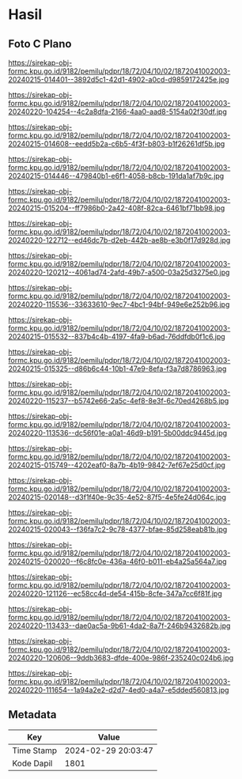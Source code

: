 # Hasil

## Foto C Plano

https://sirekap-obj-formc.kpu.go.id/9182/pemilu/pdpr/18/72/04/10/02/1872041002003-20240215-014401--3892d5c1-42d1-4902-a0cd-d9859172425e.jpg

https://sirekap-obj-formc.kpu.go.id/9182/pemilu/pdpr/18/72/04/10/02/1872041002003-20240220-104254--4c2a8dfa-2166-4aa0-aad8-5154a02f30df.jpg

https://sirekap-obj-formc.kpu.go.id/9182/pemilu/pdpr/18/72/04/10/02/1872041002003-20240215-014608--eedd5b2a-c6b5-4f3f-b803-b1f26261df5b.jpg

https://sirekap-obj-formc.kpu.go.id/9182/pemilu/pdpr/18/72/04/10/02/1872041002003-20240215-014446--479840b1-e6f1-4058-b8cb-191da1af7b9c.jpg

https://sirekap-obj-formc.kpu.go.id/9182/pemilu/pdpr/18/72/04/10/02/1872041002003-20240215-015204--ff7986b0-2a42-408f-82ca-6461bf71bb98.jpg

https://sirekap-obj-formc.kpu.go.id/9182/pemilu/pdpr/18/72/04/10/02/1872041002003-20240220-122712--ed46dc7b-d2eb-442b-ae8b-e3b0f17d928d.jpg

https://sirekap-obj-formc.kpu.go.id/9182/pemilu/pdpr/18/72/04/10/02/1872041002003-20240220-120212--4061ad74-2afd-49b7-a500-03a25d3275e0.jpg

https://sirekap-obj-formc.kpu.go.id/9182/pemilu/pdpr/18/72/04/10/02/1872041002003-20240220-115536--33633610-9ec7-4bc1-94bf-949e6e252b96.jpg

https://sirekap-obj-formc.kpu.go.id/9182/pemilu/pdpr/18/72/04/10/02/1872041002003-20240215-015532--837b4c4b-4197-4fa9-b6ad-76ddfdb0f1c6.jpg

https://sirekap-obj-formc.kpu.go.id/9182/pemilu/pdpr/18/72/04/10/02/1872041002003-20240215-015325--d86b6c44-10b1-47e9-8efa-f3a7d8786963.jpg

https://sirekap-obj-formc.kpu.go.id/9182/pemilu/pdpr/18/72/04/10/02/1872041002003-20240220-115237--b5742e66-2a5c-4ef8-8e3f-6c70ed4268b5.jpg

https://sirekap-obj-formc.kpu.go.id/9182/pemilu/pdpr/18/72/04/10/02/1872041002003-20240220-113536--dc56f01e-a0a1-46d9-b191-5b00ddc9445d.jpg

https://sirekap-obj-formc.kpu.go.id/9182/pemilu/pdpr/18/72/04/10/02/1872041002003-20240215-015749--4202eaf0-8a7b-4b19-9842-7ef67e25d0cf.jpg

https://sirekap-obj-formc.kpu.go.id/9182/pemilu/pdpr/18/72/04/10/02/1872041002003-20240215-020148--d3f1f40e-9c35-4e52-87f5-4e5fe24d064c.jpg

https://sirekap-obj-formc.kpu.go.id/9182/pemilu/pdpr/18/72/04/10/02/1872041002003-20240215-020043--f36fa7c2-9c78-4377-bfae-85d258eab81b.jpg

https://sirekap-obj-formc.kpu.go.id/9182/pemilu/pdpr/18/72/04/10/02/1872041002003-20240215-020020--f6c8fc0e-436a-46f0-b011-eb4a25a564a7.jpg

https://sirekap-obj-formc.kpu.go.id/9182/pemilu/pdpr/18/72/04/10/02/1872041002003-20240220-121126--ec58cc4d-de54-415b-8cfe-347a7cc6f81f.jpg

https://sirekap-obj-formc.kpu.go.id/9182/pemilu/pdpr/18/72/04/10/02/1872041002003-20240220-113433--dae0ac5a-9b61-4da2-8a7f-246b9432682b.jpg

https://sirekap-obj-formc.kpu.go.id/9182/pemilu/pdpr/18/72/04/10/02/1872041002003-20240220-120606--9ddb3683-dfde-400e-986f-235240c024b6.jpg

https://sirekap-obj-formc.kpu.go.id/9182/pemilu/pdpr/18/72/04/10/02/1872041002003-20240220-111654--1a94a2e2-d2d7-4ed0-a4a7-e5dded560813.jpg


## Metadata

| Key        | Value               |
| ---------- | ------------------- |
| Time Stamp | 2024-02-29 20:03:47 |
| Kode Dapil | 1801                |



